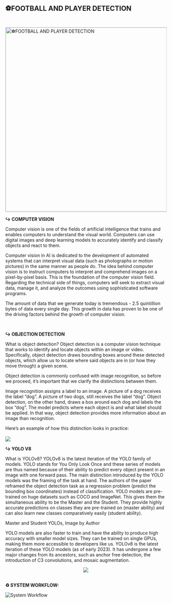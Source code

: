 ## ⚽FOOTBALL AND PLAYER DETECTION
<!DOCTYPE html>
<html>
  <head>
    <img src="https://www.sportsadda.com/static-assets/waf-images/dc/eb/dc/16-9/Hj9ge5pEyM.jpg?v=1.3&w=420%20420w"  width="950" height="575" title="⚽FOOTBALL AND PLAYER DETECTION" align="center" style="margin-top: 20px; border: 1px solid #ccc;">
    
  </head>
  <body>
 <p><b>↪ COMPUTER VISION</b></p>
    <p>Computer vision is one of the fields of artificial intelligence that trains and enables computers to understand the visual world. Computers can use digital images and deep learning models to accurately identify and classify objects and react to them.

Computer vision in AI is dedicated to the development of automated systems that can interpret visual data (such as photographs or motion pictures) in the same manner as people do. The idea behind computer vision is to instruct computers to interpret and comprehend images on a pixel-by-pixel basis. This is the foundation of the computer vision field. Regarding the technical side of things, computers will seek to extract visual data, manage it, and analyze the outcomes using sophisticated software programs.

The amount of data that we generate today is tremendous - 2.5 quintillion bytes of data every single day. This growth in data has proven to be one of the driving factors behind the growth of computer vision.</p>
    <br>
   
<p><b>↪ OBJECTION DETECTION </b></p>
    <p>What is object detection?
Object detection is a computer vision technique that works to identify and locate objects within an image or video. Specifically, object detection draws bounding boxes around these detected objects, which allow us to locate where said objects are in (or how they move through) a given scene.

Object detection is commonly confused with image recognition, so before we proceed, it’s important that we clarify the distinctions between them.

Image recognition assigns a label to an image. A picture of a dog receives the label “dog”. A picture of two dogs, still receives the label “dog”. Object detection, on the other hand, draws a box around each dog and labels the box “dog”. The model predicts where each object is and what label should be applied. In that way, object detection provides more information about an image than recognition.

Here’s an example of how this distinction looks in practice:
          <br>
          <br>
  <img src="https://www.fritz.ai/images/object_detection_vs_image_recognition.jpg" >
    </p> 
   
<div>    
<p><b>↪ YOLO V8</b></p>
    <p>What is YOLOv8?
YOLOv8 is the latest iteration of the YOLO family of models. YOLO stands for You Only Look Once and these series of models are thus named because of their ability to predict every object present in an image with one forward pass. 
The main distinction introduced by the YOLO models was the framing of the task at hand. The authors of the paper reframed the object detection task as a regression problem (predict the bounding box coordinates) instead of classification. 
YOLO models are pre-trained on huge datasets such as COCO and ImageNet. This gives them the simultaneous ability to be the Master and the Student. They provide highly accurate predictions on classes they are pre-trained on (master ability) and can also learn new classes comparatively easily (student ability). 


Master and Student YOLOs, Image by Author


YOLO models are also faster to train and have the ability to produce high accuracy with smaller model sizes. They can be trained on single GPUs, making them more accessible to developers like us. 
YOLOv8 is the latest iteration of these YOLO models (as of early 2023). It has undergone a few major changes from its ancestors, such as anchor free detection, the introduction of C3 convolutions, and mosaic augmentation. 
</p> 
  

<div align="center">
 <img src="https://miro.medium.com/v2/resize:fit:828/1*9nwzMFaf3LjFtGjsLysFNg.gif">
</div>
   
 <br>    

<p><b>♻️ SYSTEM WORKFLOW:</b></p>
   
![System Workflow](https://user-images.githubusercontent.com/108861190/234074536-4daa420c-8e44-4066-9141-e03402cafd9b.png)
        
      
      
